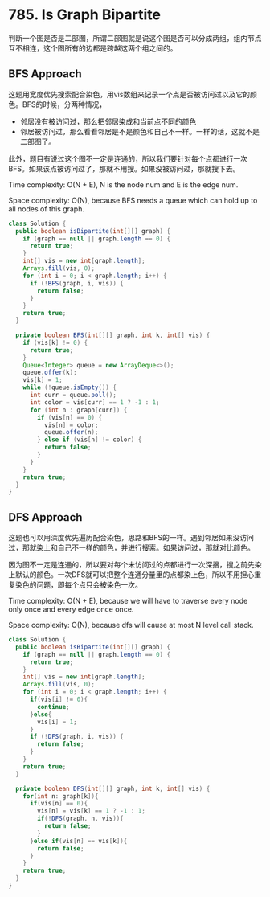 # 785. Is Graph Bipartite

判断一个图是否是二部图，所谓二部图就是说这个图是否可以分成两组，组内节点互不相连，这个图所有的边都是跨越这两个组之间的。

## BFS Approach

这题用宽度优先搜索配合染色，用vis数组来记录一个点是否被访问过以及它的颜色。BFS的时候，分两种情况，
+ 邻居没有被访问过，那么把邻居染成和当前点不同的颜色
+ 邻居被访问过，那么看看邻居是不是颜色和自己不一样。一样的话，这就不是二部图了。

此外，题目有说过这个图不一定是连通的，所以我们要针对每个点都进行一次BFS。如果该点被访问过了，那就不用搜。如果没被访问过，那就搜下去。

Time complexity: O(N + E), N is the node num and E is the edge num.

Space complexity: O(N), because BFS needs a queue which can hold up to all nodes of this graph.

```java
class Solution {
  public boolean isBipartite(int[][] graph) {
    if (graph == null || graph.length == 0) {
      return true;
    }
    int[] vis = new int[graph.length];
    Arrays.fill(vis, 0);
    for (int i = 0; i < graph.length; i++) {
      if (!BFS(graph, i, vis)) {
        return false;
      }
    }
    return true;
  }

  private boolean BFS(int[][] graph, int k, int[] vis) {
    if (vis[k] != 0) {
      return true;
    }
    Queue<Integer> queue = new ArrayDeque<>();
    queue.offer(k);
    vis[k] = 1;
    while (!queue.isEmpty()) {
      int curr = queue.poll();
      int color = vis[curr] == 1 ? -1 : 1;
      for (int n : graph[curr]) {
        if (vis[n] == 0) {
          vis[n] = color;
          queue.offer(n);
        } else if (vis[n] != color) {
          return false;
        }
      }
    }
    return true;
  }
}
```

## DFS Approach

这题也可以用深度优先遍历配合染色，思路和BFS的一样。遇到邻居如果没访问过，那就染上和自己不一样的颜色，并进行搜索。如果访问过，那就对比颜色。

因为图不一定是连通的，所以要对每个未访问过的点都进行一次深搜，搜之前先染上默认的颜色。一次DFS就可以把整个连通分量里的点都染上色，所以不用担心重复染色的问题，即每个点只会被染色一次。

Time complexity: O(N + E), because we will have to traverse every node only once and every edge once once.

Space complexity: O(N), because dfs will cause at most N level call stack.

```java
class Solution {
  public boolean isBipartite(int[][] graph) {
    if (graph == null || graph.length == 0) {
      return true;
    }
    int[] vis = new int[graph.length];
    Arrays.fill(vis, 0);
    for (int i = 0; i < graph.length; i++) {
      if(vis[i] != 0){
        continue;
      }else{
        vis[i] = 1;
      }
      if (!DFS(graph, i, vis)) {
        return false;
      }
    }
    return true;
  }

  private boolean DFS(int[][] graph, int k, int[] vis) {
    for(int n: graph[k]){
      if(vis[n] == 0){
        vis[n] = vis[k] == 1 ? -1 : 1;
        if(!DFS(graph, n, vis)){
          return false;
        }
      }else if(vis[n] == vis[k]){
        return false;
      }
    }
    return true;
  }
}
```